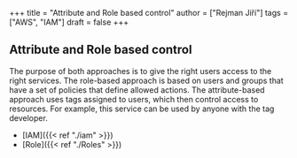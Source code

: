 +++ 
title = "Attribute and Role based control"
author = ["Rejman Jiří"]
tags = ["AWS", "IAM"]
draft = false
+++ 

## Attribute and Role based control
The purpose of both approaches is to give the right users access to the right services. The role-based approach is based on users and groups that have a set of policies that define allowed actions. 
The attribute-based approach uses tags assigned to users, which then control access to resources. For example, this service can be used by anyone with the tag developer. 

- [IAM]({{< ref "./iam" >}})
- [Role]({{< ref "./Roles" >}})
